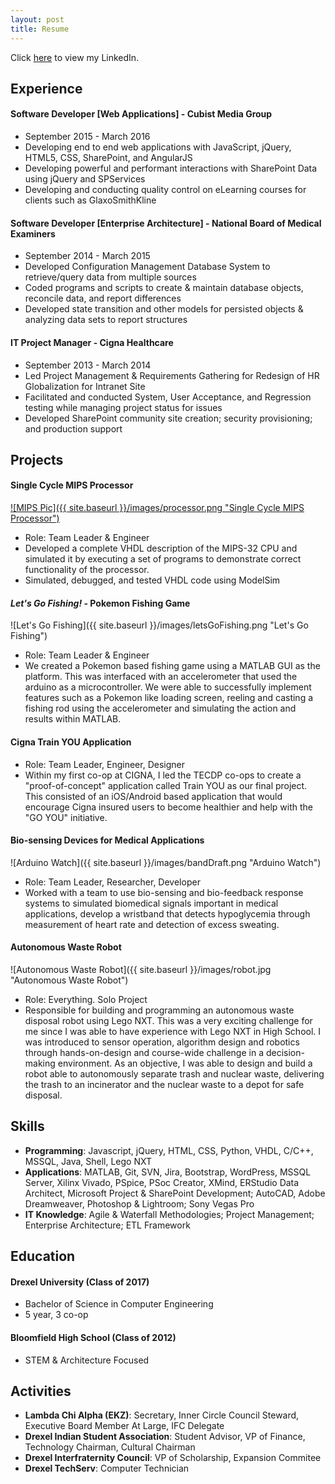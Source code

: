 ```yaml
---
layout: post
title: Resume
---
```

Click [here](http://linkedin.com/in/anandpatel23) to view my LinkedIn.

## Experience
#### Software Developer [Web Applications] - Cubist Media Group
+ September 2015 - March 2016
+ Developing end to end web applications with JavaScript, jQuery, HTML5, CSS, SharePoint, and AngularJS
+ Developing powerful and performant interactions with SharePoint Data using jQuery and SPServices
+ Developing and conducting quality control on eLearning courses for clients such as GlaxoSmithKline

#### Software Developer [Enterprise Architecture] - National Board of Medical Examiners
+ September 2014 - March 2015
+ Developed Configuration Management Database System to retrieve/query data from multiple sources
+ Coded programs and scripts to create & maintain database objects, reconcile data, and report differences
+ Developed state transition and other models for persisted objects & analyzing data sets to report structures

#### IT Project Manager - Cigna Healthcare
+ September 2013 - March 2014
+ Led Project Management & Requirements Gathering for Redesign of HR Globalization for Intranet Site
+ Facilitated and conducted System, User Acceptance, and Regression testing while managing project status for issues
+ Developed SharePoint community site creation; security provisioning; and production support

## Projects
#### Single Cycle MIPS Processor
[![MIPS Pic]({{ site.baseurl }}/images/processor.png "Single Cycle MIPS Processor")](https://github.com/anandpatel23/Single_Cycle_Mips_Processor)

+ Role: Team Leader & Engineer
+ Developed a complete VHDL description of the MIPS-32 CPU and simulated it by executing a set of programs to demonstrate correct functionality of the processor.
+  Simulated, debugged, and tested VHDL code using ModelSim

#### _Let's Go Fishing!_ - Pokemon Fishing Game
![Let's Go Fishing]({{ site.baseurl }}/images/letsGoFishing.png "Let's Go Fishing")

+ Role: Team Leader & Engineer
+ We created a Pokemon based fishing game using a MATLAB GUI as the platform. This was interfaced with an accelerometer that used the arduino as a microcontroller. We were able to successfully implement features such as a Pokemon like loading screen, reeling and casting a fishing rod using the accelerometer and simulating the action and results within MATLAB.

#### Cigna Train YOU Application
+ Role: Team Leader, Engineer, Designer
+ Within my first co-op at CIGNA, I led the TECDP co-ops to create a "proof-of-concept" application called Train YOU as our final project. This consisted of an iOS/Android based application that would encourage Cigna insured users to become healthier and help with the "GO YOU" initiative. 

#### Bio-sensing Devices for Medical Applications
![Arduino Watch]({{ site.baseurl }}/images/bandDraft.png "Arduino Watch")

+ Role: Team Leader, Researcher, Developer
+ Worked with a team to use bio-sensing and bio-feedback response systems to simulated biomedical signals important in medical applications, develop a wristband that detects hypoglycemia through measurement of heart rate and detection of excess sweating.

#### Autonomous Waste Robot
![Autonomous Waste Robot]({{ site.baseurl }}/images/robot.jpg "Autonomous Waste Robot")

+ Role: Everything. Solo Project
+ Responsible for building and programming an autonomous waste disposal robot using Lego NXT. This was a very exciting challenge for me since I was able to have experience with Lego NXT in High School. I was introduced to sensor operation, algorithm design and robotics through hands-on-design and course-wide challenge in a decision-making environment. As an objective, I was able to design and build a robot able to autonomously separate trash and nuclear waste, delivering the trash to an incinerator and the nuclear waste to a depot for safe disposal.

## Skills
+ **Programming**: Javascript, jQuery, HTML, CSS, Python, VHDL, C/C++, MSSQL, Java, Shell, Lego NXT
+ **Applications**: MATLAB, Git, SVN, Jira, Bootstrap, WordPress, MSSQL Server, Xilinx Vivado, PSpice, PSoc Creator, XMind, ERStudio Data Architect, Microsoft Project & SharePoint Development; AutoCAD, Adobe Dreamweaver, Photoshop & Lightroom; Sony Vegas Pro
+ **IT Knowledge**: Agile & Waterfall Methodologies; Project Management; Enterprise Architecture; ETL Framework

## Education
#### Drexel University (Class of 2017)
+ Bachelor of Science in Computer Engineering
+ 5 year, 3 co-op 

#### Bloomfield High School (Class of 2012)
+ STEM & Architecture Focused

## Activities
+ **Lambda Chi Alpha (EKZ)**: Secretary, Inner Circle Council Steward, Executive Board Member At Large, IFC Delegate
+ **Drexel Indian Student Association**: Student Advisor, VP of Finance, Technology Chairman, Cultural Chairman
+ **Drexel Interfraternity Council**: VP of Scholarship, Expansion Commitee
+ **Drexel TechServ**: Computer Technician